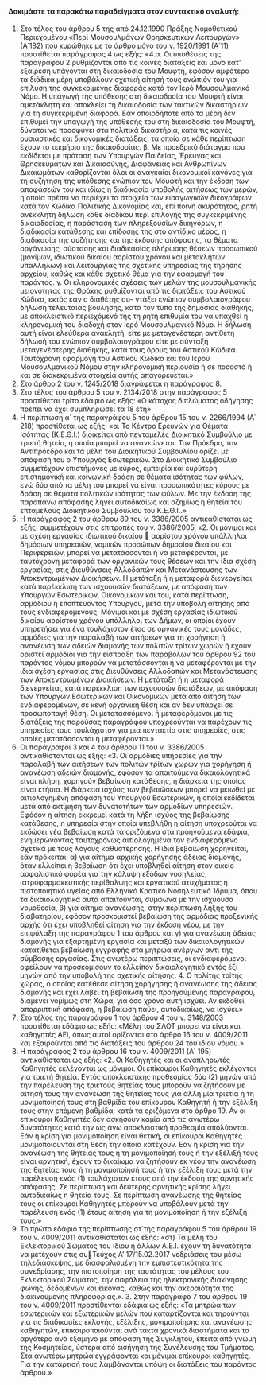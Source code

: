 #### Δοκιμάστε τα παρακάτω παραδείγματα στον συντακτικό αναλυτή:

1. Στο τέλος του άρθρου 5 της από 24.12.1990 Πράξης Νομοθετικού Περιεχομένου «Περί Μουσουλμάνων Θρησκευτικών Λειτουργών» (Α΄182) που κυρώθηκε με το άρθρο μόνο του ν. 1920/1991 (Α΄11) προστίθεται παράγραφος 4 ως εξής:  «4.α. Οι υποθέσεις της παραγράφου 2 ρυθμίζονται από τις κοινές διατάξεις και μόνο κατ’ εξαίρεση υπάγονται στη δικαιοδοσία του Μουφτή, εφόσον αμφότερα τα διάδικα μέρη υποβάλουν σχετική αίτησή τους ενώπιόν του για επίλυση της συγκεκριμένης διαφοράς κατά τον Ιερό Μουσουλμανικό Νόμο. Η υπαγωγή της υπόθεσης στη δικαιοδοσία του Μουφτή είναι αμετάκλητη και αποκλείει τη δικαιοδοσία των τακτικών δικαστηρίων για τη συγκεκριμένη διαφορά. Εάν οποιοδήποτε από τα μέρη δεν επιθυμεί την υπαγωγή της υπόθεσής του στη δικαιοδοσία του Μουφτή, δύναται να προσφύγει στα πολιτικά δικαστήρια, κατά τις κοινές ουσιαστικές και δικονομικές διατάξεις, τα οποία σε κάθε περίπτωση έχουν το τεκμήριο της δικαιοδοσίας.  β. Με προεδρικό διάταγμα που εκδίδεται με πρόταση των Υπουργών Παιδείας, Έρευνας και Θρησκευμάτων και Δικαιοσύνης, Διαφάνειας και Ανθρωπίνων Δικαιωμάτων καθορίζονται όλοι οι αναγκαίοι δικονομικοί κανόνες για τη συζήτηση της υπόθεσης ενώπιον του Μουφτή και την έκδοση των αποφάσεών του και ιδίως η διαδικασία υποβολής αιτήσεως των μερών, η οποία πρέπει να περιέχει τα στοιχεία των εισαγωγικών δικογράφων κατά τον Κώδικα Πολιτικής Δικονομίας και, επί ποινή ακυρότητας, ρητή ανέκκλητη δήλωση κάθε διαδίκου περί  επιλογής της συγκεκριμένης δικαιοδοσίας, η παράσταση των πληρεξουσίων δικηγόρων, η διαδικασία κατάθεσης και επίδοσής της στο αντίδικο μέρος, η διαδικασία της συζήτησης και της έκδοσης απόφασης, τα θέματα οργάνωσης, σύστασης και διαδικασίας πλήρωσης θέσεων προσωπικού (μονίμων, ιδιωτικού δικαίου αορίστου χρόνου και μετακλητών υπαλλήλων) και λειτουργίας της σχετικής υπηρεσίας της τήρησης αρχείου, καθώς και κάθε σχετικό θέμα για την εφαρμογή του παρόντος. γ. Οι κληρονομικές σχέσεις των μελών της μουσουλμανικής μειονότητας της Θράκης ρυθμίζονται από τις διατάξεις του Αστικού Κώδικα, εκτός εάν ο διαθέτης συ- ντάξει ενώπιον συμβολαιογράφου δήλωση τελευταίας βούλησης, κατά τον τύπο της δημόσιας διαθήκης, με αποκλειστικό περιεχόμενό της τη ρητή επιθυμία του να υπαχθεί η κληρονομική του διαδοχή στον Ιερό Μουσουλμανικό Νόμο. Η δήλωση αυτή είναι ελεύθερα ανακλητή, είτε με μεταγενέστερη αντίθετη δήλωσή του ενώπιον συμβολαιογράφου είτε με σύνταξη μεταγενέστερης διαθήκης, κατά τους όρους του Αστικού Κώδικα. Ταυτόχρονη εφαρμογή του Αστικού Κώδικα και του Ιερού Μουσουλμανικού Νόμου στην κληρονομική περιουσία ή σε ποσοστό ή και σε διακεκριμένα στοιχεία αυτής απαγορεύεται.»
2. Στο άρθρο 2 του ν. 1245/2018 διαγράφεται η παράγραφος 8.
3. Στο τέλος του άρθρου 5 του ν. 2134/2018 στην παράγραφος 5 προστίθεται τρίτο εδάφιο ως εξής: «Ο κάτοχος διπλώματος οδήγησης πρέπει να έχει συμπληρώσει τα 18 έτη»
4. Η περίπτωση α΄ της παραγράφου 5 του άρθρου 15 του ν. 2266/1994 (Α΄ 218) προστίθεται ως εξής: «α. Το Κέντρο Ερευνών για Θέματα Ισότητας (Κ.Ε.Θ.Ι.) διοικείται από πενταμελές Διοικητικό Συμβούλιο με τριετή θητεία, η οποία μπορεί να ανανεώνεται. Τον Πρόεδρο, τον Αντιπρόεδρο και τα μέλη του Διοικητικού Συμβουλίου ορίζει με απόφασή του ο Υπουργός Εσωτερικών. Στο Διοικητικό Συμβούλιο συμμετέχουν επιστήμονες με κύρος, εμπειρία και ευρύτερη επιστημονική και κοινωνική δράση σε θέματα ισότητας των φύλων, ενώ δύο από τα μέλη του μπορεί να είναι προσωπικότητες κύρους με δράση σε θέματα πολιτικών ισότητας των φύλων. Με την έκδοση της παραπάνω απόφασης λήγει αυτοδικαίως και αζημίως η θητεία του επταμελούς Διοικητικού Συμβουλίου του Κ.Ε.Θ.Ι..»
5.  Η παράγραφος 2 του άρθρου 89 του ν. 3386/2005 αντικαθίσταται ως εξής: συμμετέχουν στις επιτροπές του ν. 3386/2005, «2. Οι μόνιμοι και με σχέση εργασίας ιδιωτικού δικαίου  αορίστου χρόνου υπάλληλοι δημόσιων υπηρεσιών, νομικών προσώπων δημοσίου δικαίου και Περιφερειών, μπορεί να μετατάσσονται ή να μεταφέρονται, με ταυτόχρονη μεταφορά των οργανικών τους θέσεων και την ίδια σχέση εργασίας, στις Διευθύνσεις Αλλοδαπών και Μετανάστευσης των Αποκεντρωμένων Διοικήσεων. Η μετάταξη ή η μεταφορά διενεργείται, κατά παρέκκλιση των ισχυουσών διατάξεων, με απόφαση των Υπουργών Εσωτερικών, Οικονομικών και του, κατά περίπτωση, αρμόδιου ή εποπτεύοντος Υπουργού, μετά την υποβολή αίτησης από τους ενδιαφερόμενους. Μόνιμοι και με σχέση εργασίας ιδιωτικού δικαίου αορίστου χρόνου υπάλληλοι των Δήμων, οι οποίοι έχουν υπηρετήσει για ένα τουλάχιστον έτος σε οργανικές τους μονάδες, αρμόδιες για την παραλαβή των αιτήσεων για τη χορήγηση ή ανανέωση των αδειών διαμονής των πολιτών τρίτων χωρών ή έχουν οριστεί αρμόδιοι για την είσπραξη των παραβόλων του άρθρου 92 του παρόντος νόμου μπορούν να μετατάσσονται ή να μεταφέρονται με την ίδια σχέση εργασίας στις Διευθύνσεις Αλλοδαπών και Μετανάστευσης των Αποκεντρωμένων Διοικήσεων. Η μετάταξη ή η μεταφορά διενεργείται, κατά παρέκκλιση των ισχυουσών διατάξεων, με απόφαση των Υπουργών Εσωτερικών και Οικονομικών μετά από αίτηση των ενδιαφερομένων, σε κενή οργανική θέση και αν δεν υπάρχει σε προσωποπαγή θέση. Οι μετατασσόμενοι ή μεταφερόμενοι με τις διατάξεις της παρούσας παραγράφου υποχρεούνται να παρέχουν τις υπηρεσίες τους τουλάχιστον για μια πενταετία στις υπηρεσίες, στις οποίες μετατάσσονται ή μεταφέρονται.»
6. Οι παράγραφοι 3 και 4 του άρθρου 11 του ν. 3386/2005 αντικαθίστανται ως εξής: «3. Οι αρμόδιες υπηρεσίες για την παραλαβή των αιτήσεων των πολιτών τρίτων χωρών για χορήγηση ή ανανέωση αδειών διαμονής, εφόσον τα απαιτούμενα δικαιολογητικά είναι πλήρη, χορηγούν βεβαίωση κατάθεσης, η διάρκεια της οποίας είναι ετήσια. Η διάρκεια ισχύος των βεβαιώσεων μπορεί να μειωθεί με αιτιολογημένη απόφαση του Υπουργού Εσωτερικών, η οποία εκδίδεται μετά από εκτίμηση των δυνατοτήτων των αρμοδίων υπηρεσιών. Εφόσον η αίτηση εκκρεμεί κατά τη λήξη ισχύος της βεβαίωσης κατάθεσης, η υπηρεσία στην οποία υπεβλήθη η αίτηση υποχρεούται να εκδώσει νέα βεβαίωση κατά τα οριζόμενα στα προηγούμενα εδάφια, ενημερώνοντας ταυτοχρόνως αιτιολογημένα τον ενδιαφερόμενο σχετικά με τους λόγους καθυστέρησης. Η ίδια βεβαίωση χορηγείται, εάν πρόκειται: α) για αίτημα αρχικής χορήγησης άδειας διαμονής, όταν ελλείπει η βεβαίωση ότι έχει υποβληθεί αίτηση στον οικείο ασφαλιστικό φορέα για την κάλυψη εξόδων νοσηλείας, ιατροφαρμακευτικής περίθαλψης και εργατικού ατυχήματος ή πιστοποιητικό υγείας από Ελληνικό Κρατικό Νοσηλευτικό Ίδρυμα, όπου τα δικαιολογητικά αυτά απαιτούνται, σύμφωνα με την ισχύουσα νομοθεσία, β) για αίτημα ανανέωσης, στην περίπτωση λήξης του διαβατηρίου, εφόσον προσκομιστεί βεβαίωση της αρμόδιας προξενικής αρχής ότι έχει υποβληθεί αίτηση για την έκδοση νέου, με την επιφύλαξη της παραγράφου 1 του άρθρου και γ) για ανανέωση άδειας διαμονής για εξαρτημένη εργασία και μεταξύ των δικαιολογητικών κατατίθεται βεβαίωση εγγραφής στα μητρώα ανέργων αντί της σύμβασης εργασίας. Στις ανωτέρω περιπτώσεις, οι ενδιαφερόμενοι οφείλουν να προσκομίσουν το ελλείπον δικαιολογητικό εντός έξι μηνών από την υποβολή της σχετικής αίτησης. 4. Ο πολίτης τρίτης χώρας, ο οποίος κατέθεσε αίτηση χορήγησης ή ανανέωσης της άδειας διαμονής και έχει λάβει τη βεβαίωση της προηγούμενης παραγράφου, διαμένει νομίμως στη Χώρα, για όσο χρόνο αυτή ισχύει. Αν εκδοθεί απορριπτική απόφαση, η βεβαίωση παύει, αυτοδικαίως, να ισχύει.»
7. Στο τέλος της παραγράφου 1 του άρθρου 4 του ν. 3148/2003 προστίθεται εδάφιο ως εξής: «Μέλη του ΣΛΟΤ μπορεί να είναι και καθηγητές ΑΕΙ, όπως αυτοί ορίζονται στο άρθρο 16 του ν. 4009/2011 και εξαιρούνται από τις διατάξεις του άρθρου 24 του ιδίου νόμου.»
8. Η παράγραφος 2 του άρθρου 16 του ν. 4009/2011 (Α΄ 195) αντικαθίσταται ως εξής: «2. Οι Καθηγητές και οι αναπληρωτές Καθηγητές εκλέγονται ως μόνιμοι. Οι επίκουροι Καθηγητές εκλέγονται για τριετή θητεία. Εντός αποκλειστικής προθεσμίας δύο (2) μηνών από την παρέλευση της τριετούς θητείας τους μπορούν να ζητήσουν με αίτησή τους την ανανέωση της θητείας τους για άλλη μία τριετία ή τη μονιμοποίησή τους στη βαθμίδα του επίκουρου Καθηγητή ή την εξέλιξή τους στην επόμενη βαθμίδα, κατά τα οριζόμενα στο άρθρο 19. Αν οι επίκουροι Καθηγητές δεν ασκήσουν καμία από τις ανωτέρω δυνατότητες κατά την ως άνω αποκλειστική προθεσμία απολύονται. Εάν η κρίση για μονιμοποίηση είναι θετική, οι επίκουροι Καθηγητές μονιμοποιούνται στη θέση την οποία κατέχουν. Εάν η κρίση για την ανανέωση της θητείας τους ή τη μονιμοποίησή τους ή την εξέλιξή τους είναι αρνητική, έχουν το δικαίωμα να ζητήσουν εκ νέου την ανανέωση της θητείας τους ή τη μονιμοποίησή τους ή την εξέλιξή τους μετά την παρέλευση ενός (1) τουλάχιστον έτους από την έκδοση της αρνητικής απόφασης. Σε περίπτωση και δεύτερης αρνητικής κρίσης λήγει αυτοδικαίως η θητεία τους. Σε περίπτωση ανανέωσης της θητείας τους οι επίκουροι Καθηγητές μπορούν να υποβάλουν μετά την παρέλευση ενός (1) έτους αίτηση για τη μονιμοποίηση ή την εξέλιξή τους.»
9. Το πρώτο εδάφιο της περίπτωσης στ΄της παραγράφου 5 του άρθρου 19 του ν. 4009/2011 αντικαθίσταται ως εξής: «στ) Τα μέλη του Εκλεκτορικού Σώματος του ίδιου ή άλλων Α.Ε.Ι. έχουν τη δυνατότητα να μετέχουν στις συΤεύχος Α’ 17/15.02.2017 νεδριάσεις του μέσω τηλεδιάσκεψης, με διασφαλισμένη την εμπιστευτικότητα της συνεδρίασης, την πιστοποίηση της ταυτότητας του μέλους του Εκλεκτορικού Σώματος, την ασφάλεια της ηλεκτρονικής διακίνησης φωνής, δεδομένων και εικόνας, καθώς και την ακεραιότητα της διακινούμενης πληροφορίας.». 3. Στην παράγραφο 7 του άρθρου 19 του ν. 4009/2011 προστίθενται εδάφια ως εξής: «Τα μητρώα των εσωτερικών και εξωτερικών μελών που καταρτίζονται και τηρούνται για τις διαδικασίες εκλογής, εξέλιξης, μονιμοποίησης και ανανέωσης καθηγητών, επικαιροποιούνται ανά τακτά χρονικά διαστήματα και το αργότερο ανά εξάμηνο με απόφαση της Συγκλήτου, έπειτα από γνώμη της Κοσμητείας, ύστερα από εισήγηση της Συνέλευσης του Τμήματος. Στα ανωτέρω μητρώα εγγράφονται και μόνιμοι επίκουροι καθηγητές. Για την κατάρτισή τους λαμβάνονται υπόψη οι διατάξεις του παρόντος άρθρου.»
